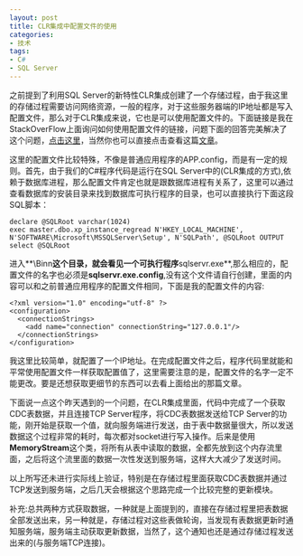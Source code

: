 ```yaml
---
layout: post
title: CLR集成中配置文件的使用
categories:
- 技术
tags:
- C#
- SQL Server
---
```


之前提到了利用SQL Server的新特性CLR集成创建了一个存储过程，由于我这里的存储过程需要访问网络资源，一般的程序，对于这些服务器端的IP地址都是写入配置文件，那么对于CLR集成来说，它也是可以使用配置文件的。下面链接是我在StackOverFlow上面询问如何使用配置文件的链接，问题下面的回答完美解决了这个问题，[点击这里](http://stackoverflow.com/questions/28183917/does-sql-server-clr-integration-support-configuration-files)，当然你也可以直接点击查看这篇[文章](http://www.sqlclr.net/Articles/tabid/54/articleType/ArticleView/articleId/33/Default.aspx)。

这里的配置文件比较特殊，不像是普通应用程序的APP.config，而是有一定的规则。首先，由于我们的C#程序代码是运行在SQL Server中的(CLR集成的方式),依赖于数据库进程，那么配置文件肯定也就是跟数据库进程有关系了，这里可以通过查看数据库的安装目录来找到数据库可执行程序的目录，也可以直接执行下面这段SQL脚本：

	declare @SQLRoot varchar(1024)
    exec master.dbo.xp_instance_regread N'HKEY_LOCAL_MACHINE',
    N'SOFTWARE\Microsoft\MSSQLServer\Setup', N'SQLPath', @SQLRoot OUTPUT
    select @SQLRoot

进入**\Binn**这个目录，就会看见一个可执行程序**sqlservr.exe**,那么相应的，配置文件的名字也必须是**sqlservr.exe.config**,没有这个文件请自行创建，里面的内容可以和之前普通应用程序的配置文件相同，下面是我的配置文件的内容:

	<?xml version="1.0" encoding="utf-8" ?>
	<configuration>
	  <connectionStrings>
	    <add name="connection" connectionString="127.0.0.1"/>
	  </connectionStrings>
	</configuration>

我这里比较简单，就配置了一个IP地址。在完成配置文件之后，程序代码里就能和平常使用配置文件一样获取配置值了，这里需要注意的是，配置文件的名字一定不能更改。要是还想获取更细节的东西可以去看上面给出的那篇文章。


下面说一点这个昨天遇到的一个问题，在CLR集成里面，代码中完成了一个获取CDC表数据，并且连接TCP Server程序，将CDC表数据发送给TCP Server的功能，刚开始是获取一个值，就向服务端进行发送，由于表中数据量很大，所以发送数据这个过程非常的耗时，每次都对socket进行写入操作。后来是使用**MemoryStream**这个类，将所有从表中读取的数据，全都先放到这个内存流里面，之后将这个流里面的数据一次性发送到服务端，这样大大减少了发送时间。

以上所写还未进行实际线上验证，特别是在存储过程里面获取CDC表数据并通过TCP发送到服务端，之后几天会根据这个思路完成一个比较完整的更新模块。

补充:总共两种方式获取数据，一种就是上面提到的，直接在存储过程里把表数据全部发送出来，另一种就是，存储过程对这些表做轮询，当发现有表数据更新时通知服务端，服务端主动获取更新数据，当然了，这个通知也还是通过存储过程发送出来的(与服务端TCP连接)。